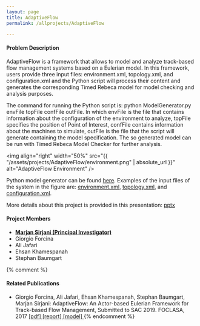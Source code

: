 ```yaml
---
layout: page
title: AdaptiveFlow
permalink: /allprojects/AdaptiveFlow

---
```


#### Problem Description
AdaptiveFlow is a framework that allows to model and analyze track-based flow management systems based on a Eulerian model. In this framework, users provide three input files: environment.xml, topology.xml, and configuration.xml and the Python script will process their content and generates the corresponding Timed Rebeca model for model checking and analysis purposes.

The command for running the Python script is: python ModelGenerator.py envFile topFile confFile outFile. In which envFile is the file that contains information about the configuration of the environment to analyze, topFile specifies the position of Point of Interest, confFile contains information about the machines to simulate, outFile is the file that the script will generate containing the model specification. The so generated model can be run with Timed Rebeca Model Checker for further analysis.

<img align="right" width="50%" src="{{ "/assets/projects/AdaptiveFlow/environment.png" | absolute_url }}" alt="AdaptiveFlow Environment" />

Python model generator can be found [here](/assets/projects/AdaptiveFlow/ModelGenerator.py). Examples of the input files of the system in the figure are: [environment.xml](/assets/projects/AdaptiveFlow/example/environment.xml), [topology.xml](/assets/projects/AdaptiveFlow/example/topology.xml), and [configuration.xml](/assets/projects/AdaptiveFlow/example/configuration.xml).

More details about this project is provided in this presentation: <a class="link link_presentation" href="/assets/projects/AdaptiveFlow/Adaptiveflow.pptx">pptx</a>

#### Project Members
* **<u>Marjan Sirjani (Principal Investigator)</u>**
* Giorgio Forcina
* Ali Jafari
* Ehsan Khamespanah
* Stephan Baumgart

{% comment %}
#### Related Publications
- Giorgio Forcina, Ali Jafari, Ehsan Khamespanah, Stephan Baumgart, Marjan Sirjani: AdaptiveFlow: An Actor-based Eulerian Framework for Track-based Flow Management, Submitted to SAC 2019.
FOCLASA, 2017  [ [pdf] ](/assets/papers/2017/LightweightPreprocessingForAgent-BasedSimulationOfSmartMobilityInitiatives.pdf) [ [report] ](/assets/projects/Tangramob/reports/tech-report.pdf) [ [model] ](/assets/projects/tangramob/case-studies/model-smi1.rebeca)
{% endcomment %}


